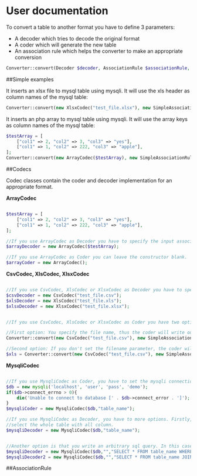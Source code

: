 
# User documentation


To convert a table to another format you have to define 3 parameters:

* A decoder which tries to decode the original format
* A coder which will generate the new table
* An association rule which helps the converter to make an appropriate conversion

```php
Converter::convert(Decoder $decoder, AssociationRule $associationRule, Coder $coder);
```

##Simple examples 

It inserts an xlsx file to mysql table using mysqli. It will use the xls header as column names of the mysql table:

```php
Converter::convert(new XlsxCodec("test_file.xlsx"), new SimpleAssociationRule(), new MysqliCodec($connection,"table_name"));
```

It inserts an php array to mysql table using mysqli. It will use the array keys as column names of the mysql table:
```php
$testArray = [
    ["col1" => 2, "col2" => 3, "col3" => "yes"],
    ["col1" => 1, "col2" => 222, "col3" => "apple"],
];
Converter::convert(new ArrayCodec($testArray), new SimpleAssociationRule(), new MysqliCodec($connection,"table_name"));
```

##Codecs

Codec classes contain the coder and decoder implementation for an appropriate format.

**ArrayCodec**

```php

$testArray = [
    ["col1" => 2, "col2" => 3, "col3" => "yes"],
    ["col1" => 1, "col2" => 222, "col3" => "apple"],
];

//If you use ArrayCodec as Decoder you have to specify the input associative array.
$arrayDecoder = new ArrayCodec($testArray);

//If you use ArrayCodec as Coder you can leave the constructor blank.
$arrayCoder = new ArrayCodec();
```

**CsvCodec, XlsCodec, XlsxCodec**

```php

//If you use CsvCodec, XlsCodec or XlsxCodec as Decoder you have to specify the input file name.
$csvDecoder = new CsvCodec("test_file.csv");
$xlsDecoder = new XlsCodec("test_file.xls");
$xlsxDecoder = new XlsxCodec("test_file.xlsx");


//If you use CsvCodec, XlsCodec or XlsxCodec as Coder you have two options.

//First option: You specify the file name, thus the coder will write out the table in that file.
Converter::convert(new CsvCodec("test_file.csv"), new SimpleAssociationRule(), new XlsxCodec("new_test_file.xlsx"));

//Second option: If you don't set the filename parameter, the coder will return with the file as a string.
$xls = Converter::convert(new CsvCodec("test_file.csv"), new SimpleAssociationRule(), new XlsxCodec());

```

**MysqliCodec**

```php

//If you use MysqliCodec as Coder, you have to set the mysqli connection and the name of the table
$db = new mysqli('localhost', 'user', 'pass', 'demo');
if($db->connect_errno > 0){
    die('Unable to connect to database [' . $db->connect_error . ']');
}
$mysqliCoder = new MysqliCodec($db,"table_name");

//If you use MysqliCodec as Decoder, you have to more options. Firstly, you can use as same as in Coder. It will
//select the whole table with all column.
$mysqliDecoder = new MysqliCodec($db,"table_name");


//Another option is that you write an arbitrary sql query. In this case, you can leave the table name empty.
$mysqliDecoder = new MysqliCodec($db,"","SELECT * FROM table_name WHERE col1 > 5 OR col2 = 44");
$mysqliDecoder2 = new MysqliCodec($db,"","SELECT * FROM table_name JOIN table_name2 ON (table_name.id = table_name2.id)");


```


##AssociationRule



